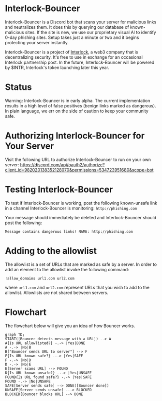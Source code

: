 # Interlock-Bouncer

Interlock-Bouncer is a Discord bot that scans your server for malicious
links and neutralizes them. It does this by querying our database of
known-malicious sites. If the site is new, we use our proprietary visual
AI to identify 0-day phishing sites. Setup takes just a minute or two
and it begins protecting your server instantly.

Interlock-Bouncer is a project of [Interlock](https://www.interlock.network/),
a web3 company that is decentralizing security. It's free to use in
exchange for an occasional Interlock partnership post. In the future,
Interlock-Bouncer will be powered by $INTR, Interlock's token launching
later this year.

# Status

Warning: Interlock-Bouncer is in early alpha. The current
implementation results in a high level of false positives (benign
links marked as dangerous). In plain language, we err on the side of
caution to keep your community safe.

# Authorizing Interlock-Bouncer for Your Server

Visit the following URL to authorize Interlock-Bouncer to run on your own
server:
https://discord.com/api/oauth2/authorize?client_id=982020138352128070&permissions=534723951680&scope=bot

# Testing Interlock-Bouncer

To test if Interlock-Bouncer is working, post the following
known-unsafe link in a channel Interlock-Bouncer is monitoring:
`http://phishing.com`

Your message should immediately be deleted and Interlock-Bouncer
should post the following:

```
Message contains dangerous links! NAME: http://phishing.com
```

# Adding to the allowlist

The allowlist is a set of URLs that are marked as safe by a server. In
order to add an element to the allowlist invoke the following command:

`!allow_domains url1.com url2.com`

where `url1.com` and `url2.com` represent URLs that you wish to add to
the allowlist. Allowlists are not shared between servers.

# Flowchart

The flowchart below will give you an idea of how Bouncer works.

```mermaid
graph TD;
START([Bouncer detects message with a URL]) --> A
A{Is URL allowlisted?} -.-> |Yes|DONE
A -.-> |No|B
B["Bouncer sends URL to server"] --> F
F{Is URL known safe?} -.-> |Yes|SAFE
F -.-> |No|D
D -.-> |No|E
E[Server scans URL] --> FOUND
D{Is URL known unsafe?} -.-> |Yes|UNSAFE
FOUND{Is URL found safe?} -.-> |Yes|SAFE
FOUND -.-> |No|UNSAFE
SAFE[Server sends safe] --> DONE([Bouncer done])
UNSAFE[Server sends unsafe] ---> BLOCKED
BLOCKED[Bouncer blocks URL] --> DONE
```

